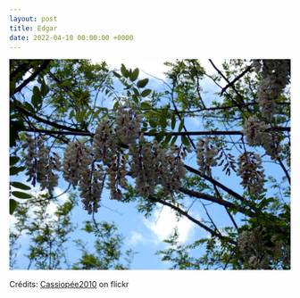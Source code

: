 ```yaml
---
layout: post
title: Edgar
date: 2022-04-10 00:00:00 +0000
---
```


![Edgar](/images/2022-04-10.jpg)

Crédits: [Cassiopée2010](https://www.flickr.com/people/cmoi30/) on flickr
